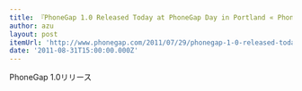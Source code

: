 ```yaml
---
title: 『PhoneGap 1.0 Released Today at PhoneGap Day in Portland « PhoneGap』
author: azu
layout: post
itemUrl: 'http://www.phonegap.com/2011/07/29/phonegap-1-0-released-today-at-phonegap-day-in-portland/'
date: '2011-08-31T15:00:00.000Z'
---
```

PhoneGap 1.0リリース
